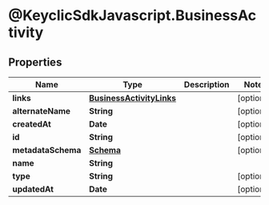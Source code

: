 # @KeyclicSdkJavascript.BusinessActivity

## Properties
Name | Type | Description | Notes
------------ | ------------- | ------------- | -------------
**links** | [**BusinessActivityLinks**](BusinessActivityLinks.md) |  | [optional] 
**alternateName** | **String** |  | [optional] 
**createdAt** | **Date** |  | [optional] 
**id** | **String** |  | [optional] 
**metadataSchema** | [**Schema**](Schema.md) |  | [optional] 
**name** | **String** |  | 
**type** | **String** |  | [optional] 
**updatedAt** | **Date** |  | [optional] 


